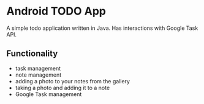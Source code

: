 # Android TODO App

A simple todo application written in Java. Has interactions with Google Task API.

## Functionality
- task management
- note management
- adding a photo to your notes from the gallery
- taking a photo and adding it to a note
- Google Task management
